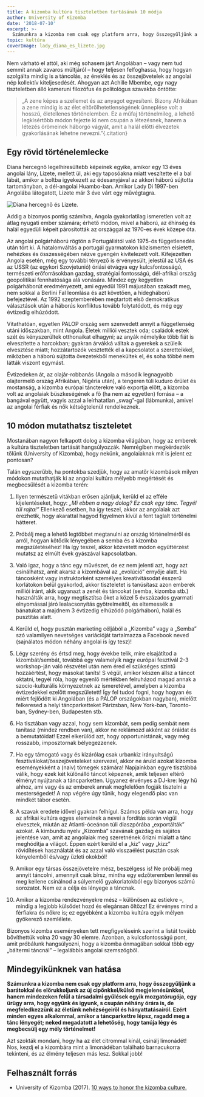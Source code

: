 ```yaml
---
title: A kizomba kultúra tiszteletben tartásának 10 módja
author: University of Kizomba
date: '2018-07-10'
excerpt: >-
  Számunkra a kizomba nem csak egy platform arra, hogy összegyűljünk a barátokkal és előrukkoljunk az új cipőnkkel/külső megjelenésünkkel, hanem mindezeken felül a társadalmi gyűlések egyik mozgatórugója, egy ürügy arra, hogy együnk és igyunk, s csupán néhány órára is, de megfeledkezzünk az életünk nehézségeiről és hányattatásairól. Ezért minden egyes alkalommal, amikor a táncparkettre lépsz, ragadd meg a tánc lényegét; neked megadatott a lehetőség, hogy tanúja légy és megbecsülj egy mély történelmet!
topic: kultúra
coverImage: lady_diana_es_lizete.jpg
---
```


Nem várható el attól, aki még sohasem járt Angolában – vagy nem tud semmit annak zavaros múltjáról – hogy teljesen felfoghassa, hogy hogyan szolgálta mindig is a táncolás, az éneklés és az összejövetelek az angolai nép kollektív kiteljesedését. Ahogyan azt Achille Mbembe, egy nagy tiszteletben álló kameruni filozófus és politológus szavakba öntötte:

> „A zene képes a szellemet és az anyagot egyesíteni. Bizony Afrikában a zene mindig is az élet eltörölhetetlenségének ünneplése volt a hosszú, életellenes történelemben. Ez a műfaj történelmileg, a lehető legkísértőbb módon fejezte ki nem csupán a létezésnek, hanem a létezés örömeinek háborgó vágyát, amit a halál előtti élvezetek gyakorlásának lehetne nevezni.”{.citation}


## Egy rövid történelemlecke

Diana hercegnő legelhíresültebb képeinek egyike, amikor egy 13 éves angolai lány, Lizete, mellett ül, aki egy taposóakna miatt veszítette el a bal lábát, amikor a boltba igyekezett az édesanyjával az akkori háború sújtotta tartományban, a dél-angolai Huambo-ban. Amikor Lady Di 1997-ben Angolába látogatott, Lizete már 3 éve várt egy művégtagra.

![Diana hercegnő és Lizete.](/assets/images/articles/lady_diana_es_lizete.jpg)

Addig a bizonyos pontig számítva, Angola gyakorlatilag ismeretlen volt az átlag nyugati ember számára; érhető módon, mivel a háború, az éhínség és halál egyedüli képeit párosították az országgal az 1970-es évek közepe óta.

Az angolai polgárháború rögtön a Portugáliától való 1975-ös függetlenedés után tört ki. A hatalomváltás a portugál gyarmatokon közismerten elsietett, nehézkes és összességében nézve gyengén kivitelezett volt. Kifejezetten Angola esetén, még egy további tényező is érvényesült, jelestül az USA és az USSR (az egykori Szovjetunió) óriási étvágya egy kulcsfontosságú, természeti erőforrásokban gazdag, stratégiai fontosságú, dél-afrikai ország geopolitikai fennhatósága alá vonására. Mindez egy kegyetlen polgárháborút eredményezett, ami egyedül 1991 májusában szakadt meg, nem sokkal a Berlini Fal leomlása és azt követően, a hidegháború befejeztével. Az 1992 szeptemberében megtartott első demokratikus választások után a háborús konfliktus tovább folytatódott, és még egy évtizedig elhúzódott.

Vitathatóan, egyetlen PALOP ország sem szenvedett annyit a függetlenség utáni időszakban, mint Angola. Életek milliói vesztek oda; családok estek szét és kényszerültek otthonaikat elhagyni; az anyák némelyike több fiát is elveszítette a harcokban; gyakran árvákká váltak a gyerekek a szüleik elvesztése miatt; hozzátartozók vesztették el a kapcsolatot a szeretteikkel, miközben a háború sújtotta övezetekből menekültek el, és soha többé nem látták viszont egymást.

Évtizedeken át, az olajár-robbanás (Angola a második legnagyobb olajtermelő ország Afrikában, Nigéria után), a tengeren túli kuduro őrület és mostanság, a kizomba európai táncterekre való exportja előtt, a kizomba volt az angolaiak büszkeségének a fő (ha nem az egyetlen) forrása – a bangával együtt, vagyis azzal a leírhatatlan „swag”-gal (lábmunka), amivel az angolai férfiak és nők kétségtelenül rendelkeznek.

## 10 módon mutathatsz tiszteletet

Mostanában nagyon felkapott dolog a kizomba világában, hogy az emberek a kultúra tiszteletben tartását hangsúlyozzák. Nemrégiben megkérdezték tőlünk (University of Kizomba), hogy nekünk, angolaiaknak mit is jelent ez pontosan?

Talán egyszerűbb, ha pontokba szedjük, hogy az amatőr kizombások milyen módokon mutathatják ki az angolai kultúra mélyebb megértését és megbecsülését a kizomba terén:

1. Ilyen természetű vitákban erősen ajánljuk, kerüld el az efféle kijelentéseket, hogy: *„Mi ebben a nagy dolog? Ez csak egy tánc. Tegyél túl rajta!”* Ellenkező esetben, ha így teszel, akkor az angolaiak azt érezhetik, hogy akarattal hagyod figyelmen kívül a fent taglalt történelmi hátteret.

2. Próbálj meg a lehető legtöbbet megtanulni az ország történelméről és arról, hogyan kötődik lényegében a semba és a kizomba megszületéséhez! Ha így teszel, akkor közvetett módon együttérzést mutatsz az elmúlt évek gyászával kapcsolatban.

3. Való igaz, hogy a tánc egy művészet, de ez nem jelenti azt, hogy azt csinálhatsz, amit akarsz a kizombával az „evolúció” ernyője alatt. Ha táncosként vagy instruktorként személyes kreativitásodat ésszerű korlátokon belül gyakorlod, akkor tiszteletet is tanúsítasz azon emberek milliói iránt, akik ugyanazt a zenét és táncokat (semba, kizomba stb.) használták arra, hogy megtisztítsa őket a közel 5 évszázados gyarmati elnyomással járó lealacsonyítás gyötrelmeitől, és eltemessék a bánatukat a majdnem 3 évtizedig elhúzódó polgárháború, halál és pusztítás alatt.

4. Kerüld el, hogy pusztán marketing céljából a „Kizomba” vagy a „Semba” szó valamilyen nevetséges variációját tartalmazza a Facebook neved (sajnálatos módon néhány angolai is így tesz)!

5. Légy szerény és értsd meg, hogy évekbe telik, mire elsajátítod a kizombát/sembát, továbbá egy valamelyik nagy európai fesztivál 2-3 workshop-ján való részvétel után nem éred el szükséges szintű hozzáértést, hogy másokat taníts! S végül, amikor készen állsz a táncot oktatni, tegyél róla, hogy egyenlő mértékben felruházod magad annak a szocio-kulturális környezetnek az ismeretével, amelyben a kizomba évtizedekkel ezelőtt megszületett! Így fel tudod fogni, hogy hogyan és miért fejlődött ki Angolában (és a PALOP országokban nagyban), mielőtt felkeresed a helyi táncparketteket Párizsban, New York-ban, Toronto-ban, Sydney-ben, Budapesten stb.

6. Ha tisztában vagy azzal, hogy sem kizombát, sem pedig sembát nem tanítasz (mindez rendben van), akkor ne reklámozd akként az óráidat és a bemutatóidat! Ezzel elkerülöd azt, hogy opportunistának, vagy még rosszabb, imposztornak bélyegezzenek.

7. Ha egy támogató vagy és kizárólag csak urbankiz irányultságú fesztiválokat/összejöveteleket szervezel, akkor ne áruld azokat kizomba eseményekként a (naiv) tömegek számára! Napjainkban egyre tisztábbá válik, hogy ezek két különálló táncot képeznek, amik teljesen eltérő élményt nyújtanak a táncparketten. Ugyanez érvényes a DJ-kre: légy hű ahhoz, ami vagy és az emberek annak megfelelően fogják tisztelni a mesterségedet! A nap végére úgy tűnik, hogy elegendő piac van mindkét tábor esetén.

8. A szavak eredete idővel gyakran felhígul. Számos példa van arra, hogy az afrikai kultúra egyes elemeinek a nevei a fordítás során végül elvesztek, miután az Atlanti-óceánon túli diaszpórába „exportálták” azokat. A kimbundu nyelv „Kizomba” szavának gazdag és sajátos jelentése van, amit az angolaiak meg szeretnének őrizni mialatt a tánc meghódítja a világot. Éppen ezért kerüld el a „kiz” vagy „kizz” rövidítések használatát és az azzal való visszaélést pusztán csak kényelemből és/vagy üzleti okokból!

9. Amikor egy társas összejövetelre mész, beszélgess is! Ne próbálj meg annyit táncolni, amennyit csak bírsz, mintha egy edzőteremben lennél és meg kellene csinálnod a súlyemelő gyakorlatokból egy bizonyos számú sorozatot. Nem ez a célja és lényege a táncnak.

10. Amikor a kizomba rendezvényekre mész – különösen az estiekre –, mindig a legjobb külsődet hozd és elegánsan öltözz! Ez érvényes mind a férfiakra és nőkre is; ez egyébként a kizomba kultúra egyik mélyen gyökerező szemlélete.

Bizonyos kizomba eseményeken tett megfigyeléseink szerint a listát tovább bővíthettük volna 20 vagy 30 elemre. Azonban, a kulcsfontosságú pont, amit próbálunk hangsúlyozni, hogy a kizomba önmagában sokkal több egy „báltermi táncnál” – legalábbis angolai szemszögből.

## Mindegyikünknek van hatása

**Számunkra a kizomba nem csak egy platform arra, hogy összegyűljünk a barátokkal és előrukkoljunk az új cipőnkkel/külső megjelenésünkkel, hanem mindezeken felül a társadalmi gyűlések egyik mozgatórugója, egy ürügy arra, hogy együnk és igyunk, s csupán néhány órára is, de megfeledkezzünk az életünk nehézségeiről és hányattatásairól. Ezért minden egyes alkalommal, amikor a táncparkettre lépsz, ragadd meg a tánc lényegét; neked megadatott a lehetőség, hogy tanúja légy és megbecsülj egy mély történelmet!**

Azt szokták mondani, hogy ha az élet citrommal kínál, csinálj limonádét! Nos, kezdj el a kizombára mint a limonádéban található barnacukorra tekinteni, és az élmény teljesen más lesz. Sokkal jobb!

## Felhasznált forrás

* University of Kizomba (2017). [10 ways to honor the kizomba culture.](https://www.facebook.com/University.of.Kizomba/photos/rpp.279808345694332/533698636971967/?type=3&theater)
